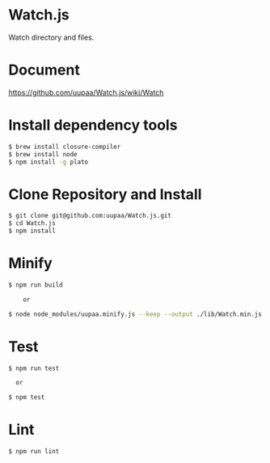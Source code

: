 Watch.js
=========

Watch directory and files.

# Document

https://github.com/uupaa/Watch.js/wiki/Watch

# Install dependency tools

```sh
$ brew install closure-compiler
$ brew install node
$ npm install -g plato
```

# Clone Repository and Install

```sh
$ git clone git@github.com:uupaa/Watch.js.git
$ cd Watch.js
$ npm install
```

# Minify

```sh
$ npm run build

    or

$ node node_modules/uupaa.minify.js --keep --output ./lib/Watch.min.js ./lib/Watch.js
```

# Test

```sh
$ npm run test

  or

$ npm test
```

# Lint

```sh
$ npm run lint
```

